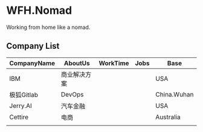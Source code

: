 # WFH.Nomad
Working from home like a nomad.

## Company List



| CompanyName | AboutUs      | WorkTime | Jobs | Base        |
| ----------- | ------------ | -------- | ---- | ----------- |
| IBM         | 商业解决方案 |          |      | USA         |
| 极狐Gitlab  | DevOps       |          |      | China.Wuhan |
| Jerry.AI    | 汽车金融     |          |      | USA         |
| Cettire     | 电商         |          |      | Australia   |
|             |              |          |      |             |



